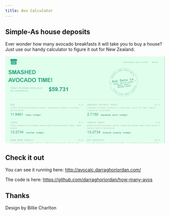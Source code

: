 ```yaml
---
title: Avo Calculator
---
```


## Simple-As house deposits

Ever wonder how many avocado breakfasts it will take you to buy a house? Just use our handy calculator to figure it out for New Zealand.

![stats gif](./stat.gif)

## Check it out

You can see it running here: http://avocalc.darraghoriordan.com/

The code is here: https://github.com/darraghoriordan/how-many-avos

## Thanks

Design by Billie Charlton